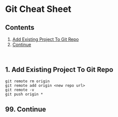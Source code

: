 # Git Cheat Sheet

<h2 id="table-of-contents">Contents</h2>
  <ol>
    <li><a href="#1"> Add Existing Project To Git Repo </a></li>
    <li><a href="#99"> Continue </a></li>
    <!--<li><a href="#handbook"> User handbook</a></li> -->
  </ol>
<br>

<h2 id="1"> 1. Add Existing Project To Git Repo</h2>

```
git remote rm origin
git remote add origin <new repo url>
git remote -v
git push origin *
```

<h2 id="99"> 99. Continue</h2>
